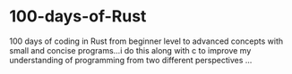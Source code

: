 # 100-days-of-Rust
100 days of coding in Rust from beginner level to advanced concepts with small and concise programs...i do this along with c to improve my understanding of programming from two different perspectives ...
